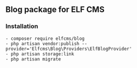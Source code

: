 ## Blog package for ELF CMS

### Installation

    - composer require elfcms/blog
    - php artisan vendor:publish --provider='Elfcms\Blog\Providers\ElfBlogProvider'
    - php artisan storage:link
    - php artisan migrate
